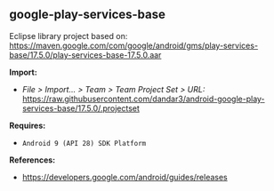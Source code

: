 ## google-play-services-base

Eclipse library project based on:<br/>
https://maven.google.com/com/google/android/gms/play-services-base/17.5.0/play-services-base-17.5.0.aar

**Import:**
- _File > Import... > Team > Team Project Set > URL:_<br/>
  https://raw.githubusercontent.com/dandar3/android-google-play-services-base/17.5.0/.projectset

**Requires:**
- `Android 9 (API 28) SDK Platform`

**References:**
- https://developers.google.com/android/guides/releases